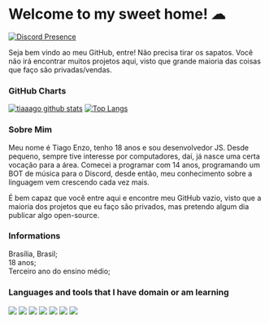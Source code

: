 # Welcome to my sweet home! ☁

[![Discord Presence](https://lanyard.cnrad.dev/api/852610866683445328)](https://discord.com/users/852610866683445328)

Seja bem vindo ao meu GitHub, entre! Não precisa tirar os sapatos.
Você não irá encontrar muitos projetos aqui, visto que grande maioria das coisas que faço são privadas/vendas.

### GitHub Charts
[![tiaaago github stats](https://github-readme-stats.vercel.app/api?username=tiaaago&count_private=true&show_icons=true&theme=tokyonight)](https://github.com/tiaaago)
[![Top Langs](https://github-readme-stats.vercel.app/api/top-langs/?username=tiaaago&theme=tokyonight)](https://github.com/tiaaago)

### Sobre Mim
Meu nome é Tiago Enzo, tenho 18 anos e sou desenvolvedor JS. Desde pequeno, sempre tive interesse por computadores, daí, já nasce uma certa vocação para a área. Comecei a programar com 14 anos, programando um BOT de música para o Discord, desde então, meu conhecimento sobre a linguagem vem crescendo cada vez mais.

É bem capaz que você entre aqui e encontre meu GitHub vazio, visto que a maioria dos projetos que eu faço são privados, mas pretendo algum dia publicar algo open-source.

### Informations
Brasília, Brasil;<br />
18 anos;<br />
Terceiro ano do ensino médio;<br />

### Languages and tools that I have domain or am learning
<div>
<img align="center" src="https://img.shields.io/badge/JavaScript-F7DF1E?style=for-the-badge&logo=javascript&logoColor=black">
<img align="center" src="https://img.shields.io/badge/html5-%23E34F26.svg?style=for-the-badge&logo=html5&logoColor=white">
<img align="center" src="https://img.shields.io/badge/css3-%231572B6.svg?style=for-the-badge&logo=css3&logoColor=white">
<img align="center" src="https://img.shields.io/badge/node.js-6DA55F?style=for-the-badge&logo=node.js&logoColor=white">
<img align="center" src="https://img.shields.io/badge/NPM-%23000000.svg?style=for-the-badge&logo=npm&logoColor=white">
<img align="center" src="https://img.shields.io/badge/firebase-%23039BE5.svg?style=for-the-badge&logo=firebase">
<img align="center" src="https://img.shields.io/badge/Next.js-black?style=for-the-badge&logo=next.js">
</div>
